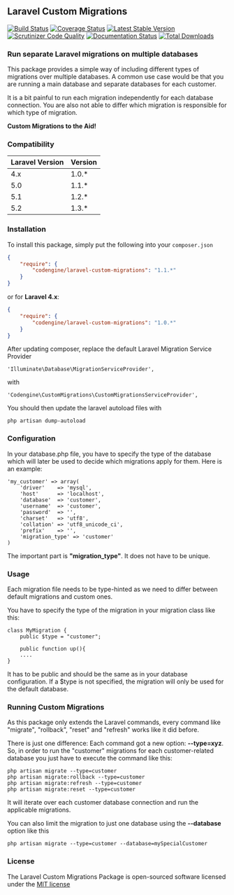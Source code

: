 ## Laravel Custom Migrations
[![Build Status](https://travis-ci.org/codengine/laravel-custom-migrations.svg?branch=1.1)](https://travis-ci.org/codengine/laravel-custom-migrations)
[![Coverage Status](https://coveralls.io/repos/github/codengine/laravel-custom-migrations/badge.svg?branch=1.1)](https://coveralls.io/github/codengine/laravel-custom-migrations?branch=1.1)
[![Latest Stable Version](https://poser.pugx.org/codengine/laravel-custom-migrations/version.png)](https://packagist.org/packages/codengine/laravel-custom-migrations)
[![Scrutinizer Code Quality](https://scrutinizer-ci.com/g/codengine/laravel-custom-migrations/badges/quality-score.png?b=1.1)](https://scrutinizer-ci.com/g/codengine/laravel-custom-migrations/?branch=1.1)
[![Documentation Status](https://readthedocs.org/projects/laravel-custom-migrations/badge/?version=1.1)](https://readthedocs.org/projects/laravel-custom-migrations/?badge=1.1)
[![Total Downloads](https://poser.pugx.org/codengine/laravel-custom-migrations/d/total.png)](https://packagist.org/packages/codengine/laravel-custom-migrations)

### Run separate Laravel migrations on multiple databases ###

This package provides a simple way of including different types of migrations over multiple databases. A common use case would be that you are running a main database and separate databases for each customer.

It is a bit painful to run each migration independently for each database connection. You are also not able to differ which migration is responsible for which type of migration.

**Custom Migrations to the Aid!**

### Compatibility ###
Laravel Version|Version
---------------|-------
4.x            |1.0.*
5.0            |1.1.*
5.1            |1.2.*
5.2            |1.3.*

### Installation ###
To install this package, simply put the following into your `composer.json`

```json
{
    "require": {
        "codengine/laravel-custom-migrations": "1.1.*"
    }
}
```

or for **Laravel 4.x**:

```json
{
    "require": {
        "codengine/laravel-custom-migrations": "1.0.*"
    }
}
```
    
After updating composer, replace the default Laravel Migration Service Provider

    'Illuminate\Database\MigrationServiceProvider',
    
with
    
    'Codengine\CustomMigrations\CustomMigrationsServiceProvider',
    
You should then update the laravel autoload files with
    
    php artisan dump-autoload
    
    
### Configuration ###
In your database.php file, you have to specify the type of the database which will later be used to decide which migrations apply for them. Here is an example:

	'my_customer' => array(
		'driver'    => 'mysql',
		'host'      => 'localhost',
		'database'  => 'customer',
		'username'  => 'customer',
		'password'  => '',
		'charset'   => 'utf8',
		'collation' => 'utf8_unicode_ci',
		'prefix'    => '',
		'migration_type' => 'customer'
	)		
	
The important part is **"migration_type"**. It does not have to be unique.

### Usage ###
Each migration file needs to be type-hinted as we need to differ between default migrations and custom ones.

You have to specify the type of the migration in your migration class like this:

    class MyMigration {
        public $type = "customer";
        
        public function up(){
        ....
    }
    
It has to be public and should be the same as in your database configuration. If a $type is not specified, the migration will only be used for the default database.

### Running Custom Migrations ###
As this package only extends the Laravel commands, every command like "migrate", "rollback", "reset" and "refresh" works like it did before.

There is just one difference:
Each command got a new option: **--type=xyz**. So, in order to run the "customer" migrations for each customer-related database you just have to execute the command like this:

    php artisan migrate --type=customer
    php artisan migrate:rollback --type=customer
    php artisan migrate:refresh --type=customer
    php artisan migrate:reset --type=customer
    
It will iterate over each customer database connection and run the applicable migrations.

You can also limit the migration to just one database using the **--database** option like this
    
    php artisan migrate --type=customer --database=mySpecialCustomer

### License
The Laravel Custom Migrations Package is open-sourced software licensed under the [MIT license](http://opensource.org/licenses/MIT)
